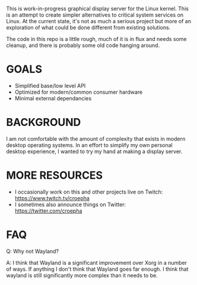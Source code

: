 This is work-in-progress graphical display server for the Linux kernel.  This
is an attempt to create simpler alternatives to critical system services on
Linux.  At the current state, it's not as much a serious project but more of
an exploration of what could be done different from existing solutions.

The code in this repo is a little rough, much of it is in flux and needs some
cleanup, and there is probably some old code hanging around.

# GOALS #

- Simplified base/low level API
- Optimized for modern/common consumer hardware
- Minimal external dependancies


# BACKGROUND #

I am not comfortable with the amount of complexity that exists in modern
desktop operating systems.  In an effort to simplify my own personal desktop
experience, I wanted to try my hand at making a display server.


# MORE RESOURCES #

- I occasionally work on this and other projects live on Twitch: https://www.twitch.tv/croepha
- I sometimes also announce things on Twitter: https://twitter.com/croepha


# FAQ #

Q: Why not Wayland?

A: I think that Wayland is a significant improvement over Xorg in a number of
ways.  If anything I don't think that Wayland goes far enough.  I think that 
wayland is still significantly more complex than it needs to be.


